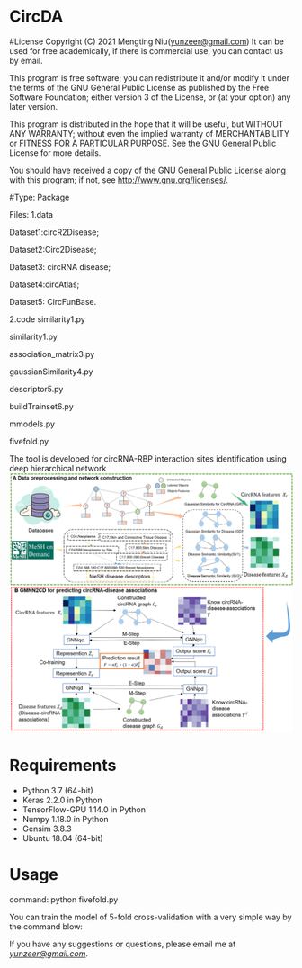 # CircDA
#License
Copyright (C) 2021 Mengting Niu(yunzeer@gmail.com) 
It can be used for free academically, if there is commercial use, you can contact us by email.

This program is free software; you can redistribute it and/or modify it under the terms of the GNU General Public License as published by the Free Software Foundation; either version 3 of the License, or (at your option) any later version.

This program is distributed in the hope that it will be useful, but WITHOUT ANY WARRANTY; without even the implied warranty of MERCHANTABILITY or FITNESS FOR A PARTICULAR PURPOSE. See the GNU General Public License for more details.

You should have received a copy of the GNU General Public License along with this program; if not, see http://www.gnu.org/licenses/.


#Type: Package

Files: 1.data

Dataset1:circR2Disease;

Dataset2:Circ2Disease;

Dataset3: circRNA disease;

Dataset4:circAtlas;

Dataset5: CircFunBase.

2.code
similarity1.py

similarity1.py

association_matrix3.py

gaussianSimilarity4.py

descriptor5.py

buildTrainset6.py

mmodels.py

fivefold.py

The tool is developed for circRNA-RBP interaction sites identification using deep hierarchical network
![image](https://github.com/nmt315320/GMNN2CD/blob/f40f59746ae71cbba63b9d411f5b31bb9371ef66/Architecture.png)
# Requirements
- Python 3.7 (64-bit)
- Keras 2.2.0 in Python
- TensorFlow-GPU 1.14.0 in Python
- Numpy 1.18.0 in Python
- Gensim 3.8.3
- Ubuntu 18.04 (64-bit)
# Usage

command: python fivefold.py 

You can train the model of 5-fold cross-validation with a very simple way by the command blow:  


 If you have any suggestions or questions, please email me at *yunzeer@gmail.com*.
